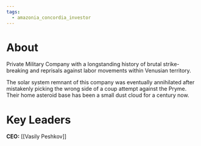 ```yaml
---
tags:
  - amazonia_concordia_investor
---
```

# About
Private Military Company with a longstanding history of brutal strike-breaking and reprisals against labor movements within Venusian territory. 

The solar system remnant of this company was eventually annihilated after mistakenly picking the wrong side of a coup attempt against the Pryme. Their home asteroid base has been a small dust cloud for a century now. 

# Key Leaders
**CEO:** [[Vasily Peshkov]]
